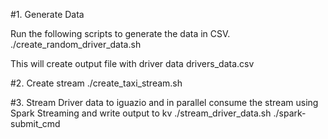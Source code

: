 #1. Generate Data 

Run the following scripts to generate the data in CSV.
./create_random_driver_data.sh

This will create output file with driver data
drivers_data.csv

#2. Create stream
./create_taxi_stream.sh

#3. Stream Driver data to iguazio and in parallel consume the stream using Spark Streaming and write output to kv
./stream_driver_data.sh
./spark-submit_cmd

